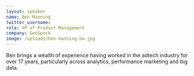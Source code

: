 ```yaml
---
layout: speaker
name: Ben Manning
twitter_username:
role: VP of Product Management
company: GeoSpock
image: /uploads/ben-manning-bw.jpg
---
```


Ben brings a wealth of experience having worked in the adtech industry for over 17 years, particularly across analytics, performance marketing and big data.